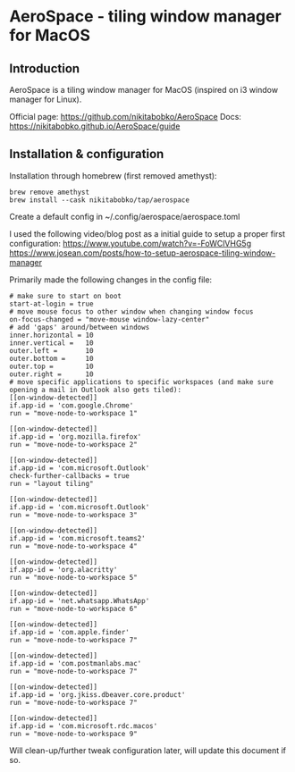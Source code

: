 # AeroSpace - tiling window manager for MacOS

## Introduction

AeroSpace is a tiling window manager for MacOS (inspired on i3 window manager for Linux).

Official page: https://github.com/nikitabobko/AeroSpace
Docs: https://nikitabobko.github.io/AeroSpace/guide

## Installation & configuration

Installation through homebrew (first removed amethyst):

```
brew remove amethyst
brew install --cask nikitabobko/tap/aerospace
```

Create a default config in ~/.config/aerospace/aerospace.toml

I used the following video/blog post as a initial guide to setup a proper first configuration:
https://www.youtube.com/watch?v=-FoWClVHG5g
https://www.josean.com/posts/how-to-setup-aerospace-tiling-window-manager

Primarily made the following changes in the config file:

```
# make sure to start on boot
start-at-login = true
# move mouse focus to other window when changing window focus
on-focus-changed = "move-mouse window-lazy-center"
# add 'gaps' around/between windows
inner.horizontal = 10
inner.vertical =   10
outer.left =       10
outer.bottom =     10
outer.top =        10
outer.right =      10
# move specific applications to specific workspaces (and make sure opening a mail in Outlook also gets tiled):
[[on-window-detected]]
if.app-id = 'com.google.Chrome'
run = "move-node-to-workspace 1"

[[on-window-detected]]
if.app-id = 'org.mozilla.firefox'
run = "move-node-to-workspace 2"

[[on-window-detected]]
if.app-id = 'com.microsoft.Outlook'
check-further-callbacks = true
run = "layout tiling"

[[on-window-detected]]
if.app-id = 'com.microsoft.Outlook'
run = "move-node-to-workspace 3"

[[on-window-detected]]
if.app-id = 'com.microsoft.teams2'
run = "move-node-to-workspace 4"

[[on-window-detected]]
if.app-id = 'org.alacritty'
run = "move-node-to-workspace 5"

[[on-window-detected]]
if.app-id = 'net.whatsapp.WhatsApp'
run = "move-node-to-workspace 6"

[[on-window-detected]]
if.app-id = 'com.apple.finder'
run = "move-node-to-workspace 7"

[[on-window-detected]]
if.app-id = 'com.postmanlabs.mac'
run = "move-node-to-workspace 7"

[[on-window-detected]]
if.app-id = 'org.jkiss.dbeaver.core.product'
run = "move-node-to-workspace 7"

[[on-window-detected]]
if.app-id = 'com.microsoft.rdc.macos'
run = "move-node-to-workspace 9"
```

Will clean-up/further tweak configuration later, will update this document if so.

